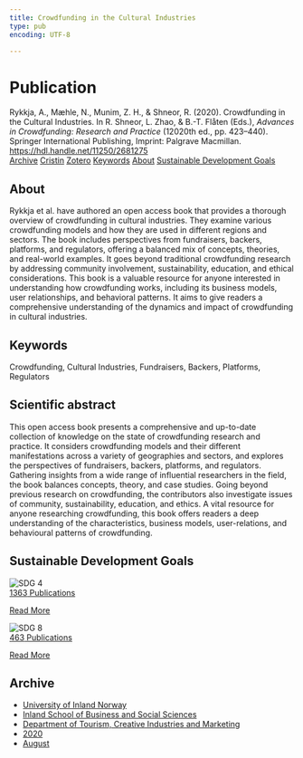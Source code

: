 ```yaml
---
title: Crowdfunding in the Cultural Industries
type: pub
encoding: UTF-8

---
```

<h1>Publication</h1>
<article id="csl-bib-container-KJQESLGX" class="csl-bib-container">
  <div class="csl-bib-body"> <div class="csl-entry">Rykkja, A., Mæhle, N., Munim, Z. H., &#38; Shneor, R. (2020). Crowdfunding in the Cultural Industries. In R. Shneor, L. Zhao, &#38; B.-T. Flåten (Eds.), <i>Advances in Crowdfunding: Research and Practice</i> (12020th ed., pp. 423–440). Springer International Publishing, Imprint: Palgrave Macmillan. <a href="https://hdl.handle.net/11250/2681275">https://hdl.handle.net/11250/2681275</a></div> </div>
  <div class="csl-bib-buttons">
    <a href="#taxonomy-article-KJQESLGX" alt="archive" class="csl-bib-button">Archive</a>
    <a href="https://app.cristin.no/results/show.jsf?id=1822965" alt="Cristin" class="csl-bib-button">Cristin</a>
    <a href="http://zotero.org/groups/5881554/items/KJQESLGX" alt="Zotero" class="csl-bib-button">Zotero</a>
    <a href="#keywords-article-KJQESLGX" alt="keywords" class="csl-bib-button">Keywords</a>
    <a href="#about-article-KJQESLGX" alt="about_pub" class="csl-bib-button">About</a>
    <a href="#sdg-article-KJQESLGX" alt="sdg" class="csl-bib-button">Sustainable Development Goals</a>
  </div>
  <div id="csl-bib-meta-container-KJQESLGX"></div>
</article>
<div id="csl-bib-meta-KJQESLGX" class="csl-bib-meta">
  <article id="about-article-KJQESLGX" class="about_pub-article">
    <h1>About</h1>
    Rykkja et al. have authored an open access book that provides a thorough overview of crowdfunding in cultural industries. They examine various crowdfunding models and how they are used in different regions and sectors. The book includes perspectives from fundraisers, backers, platforms, and regulators, offering a balanced mix of concepts, theories, and real-world examples. It goes beyond traditional crowdfunding research by addressing community involvement, sustainability, education, and ethical considerations. This book is a valuable resource for anyone interested in understanding how crowdfunding works, including its business models, user relationships, and behavioral patterns. It aims to give readers a comprehensive understanding of the dynamics and impact of crowdfunding in cultural industries.
  </article>
  <article id="keywords-article-KJQESLGX" class="keywords-article">
    <h1>Keywords</h1>
    Crowdfunding, Cultural Industries, Fundraisers, Backers, Platforms, Regulators
  </article>
  <article id="abstract-article-KJQESLGX" class="abstract-article">
    <h1>Scientific abstract</h1>
    This open access book presents a comprehensive and up-to-date collection of knowledge on the state of crowdfunding research and practice. It considers crowdfunding models and their different manifestations across a variety of geographies and sectors, and explores the perspectives of fundraisers, backers, platforms, and regulators. Gathering insights from a wide range of influential researchers in the field, the book balances concepts, theory, and case studies. Going beyond previous research on crowdfunding, the contributors also investigate issues of community, sustainability, education, and ethics. A vital resource for anyone researching crowdfunding, this book offers readers a deep understanding of the characteristics, business models, user-relations, and behavioural patterns of crowdfunding.
  </article>
  <article id="sdg-article-KJQESLGX" class="sdg-article">
    <h1>Sustainable Development Goals</h1>
    <div class="sdg-container"><div id="sdg4" class="sdg">
        <img src="{{< params subfolder >}}images/sdg/sdg04_en.png" class="image" alt="SDG 4">
        <div class="sdg-overlay">
          <a href="{{< params subfolder >}}en/archive/?sdg=4#archive" class="sdg-publication-count"><span>1363</span> Publications</a>
          <p><a href="https://sdgs.un.org/goals/goal4" class="sdg-read-more">Read More</a></p>
        </div>
      </div> <div id="sdg8" class="sdg">
        <img src="{{< params subfolder >}}images/sdg/sdg08_en.png" class="image" alt="SDG 8">
        <div class="sdg-overlay">
          <a href="{{< params subfolder >}}en/archive/?sdg=8#archive" class="sdg-publication-count"><span>463</span> Publications</a>
          <p><a href="https://sdgs.un.org/goals/goal8" class="sdg-read-more">Read More</a></p>
        </div>
      </div></div>
  </article>
  <article id="taxonomy-article-KJQESLGX" class="taxonomy-article">
    <h1>Archive</h1>
    <ul>
      <li><a href="{{< params subfolder >}}en/archive/?key=3DCRN523">University of Inland Norway</a></li>
      <li><a href="{{< params subfolder >}}en/archive/?key=DU8Q9LN9">Inland School of Business and Social Sciences</a></li>
      <li><a href="{{< params subfolder >}}en/archive/?key=HTIZLGPZ">Department of Tourism, Creative Industries and Marketing</a></li>
      <li><a href="{{< params subfolder >}}en/archive/?key=6V8B4IYP">2020</a></li>
      <li><a href="{{< params subfolder >}}en/archive/?key=ZP2DS8E6">August</a></li>
    </ul>
  </article>
</div>
